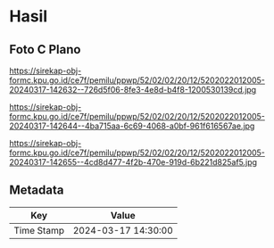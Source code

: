 # Hasil

## Foto C Plano

https://sirekap-obj-formc.kpu.go.id/ce7f/pemilu/ppwp/52/02/02/20/12/5202022012005-20240317-142632--726d5f06-8fe3-4e8d-b4f8-1200530139cd.jpg

https://sirekap-obj-formc.kpu.go.id/ce7f/pemilu/ppwp/52/02/02/20/12/5202022012005-20240317-142644--4ba715aa-6c69-4068-a0bf-961f616567ae.jpg

https://sirekap-obj-formc.kpu.go.id/ce7f/pemilu/ppwp/52/02/02/20/12/5202022012005-20240317-142655--4cd8d477-4f2b-470e-919d-6b221d825af5.jpg


## Metadata

| Key        | Value               |
| ---------- | ------------------- |
| Time Stamp | 2024-03-17 14:30:00 |



